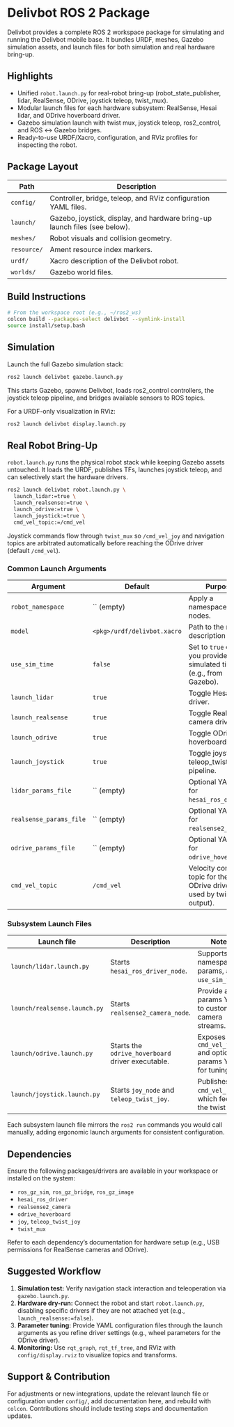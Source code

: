 # Delivbot ROS 2 Package

Delivbot provides a complete ROS 2 workspace package for simulating and running the Delivbot mobile base. It bundles URDF, meshes, Gazebo simulation assets, and launch files for both simulation and real hardware bring-up.

## Highlights
- Unified `robot.launch.py` for real-robot bring-up (robot_state_publisher, lidar, RealSense, ODrive, joystick teleop, twist_mux).
- Modular launch files for each hardware subsystem: RealSense, Hesai lidar, and ODrive hoverboard driver.
- Gazebo simulation launch with twist mux, joystick teleop, ros2_control, and ROS ↔︎ Gazebo bridges.
- Ready-to-use URDF/Xacro, configuration, and RViz profiles for inspecting the robot.

## Package Layout

| Path | Description |
| ---- | ----------- |
| `config/` | Controller, bridge, teleop, and RViz configuration YAML files. |
| `launch/` | Gazebo, joystick, display, and hardware bring-up launch files (see below). |
| `meshes/` | Robot visuals and collision geometry. |
| `resource/` | Ament resource index markers. |
| `urdf/` | Xacro description of the Delivbot robot. |
| `worlds/` | Gazebo world files. |

## Build Instructions

```bash
# From the workspace root (e.g., ~/ros2_ws)
colcon build --packages-select delivbot --symlink-install
source install/setup.bash
```

## Simulation

Launch the full Gazebo simulation stack:

```bash
ros2 launch delivbot gazebo.launch.py
```

This starts Gazebo, spawns Delivbot, loads ros2_control controllers, the joystick teleop pipeline, and bridges available sensors to ROS topics.

For a URDF-only visualization in RViz:

```bash
ros2 launch delivbot display.launch.py
```

## Real Robot Bring-Up

`robot.launch.py` runs the physical robot stack while keeping Gazebo assets untouched. It loads the URDF, publishes TFs, launches joystick teleop, and can selectively start the hardware drivers.

```bash
ros2 launch delivbot robot.launch.py \
  launch_lidar:=true \
  launch_realsense:=true \
  launch_odrive:=true \
  launch_joystick:=true \
  cmd_vel_topic:=/cmd_vel
```

Joystick commands flow through `twist_mux` so `/cmd_vel_joy` and navigation topics are arbitrated automatically before reaching the ODrive driver (default `/cmd_vel`).

### Common Launch Arguments

| Argument | Default | Purpose |
| -------- | ------- | ------- |
| `robot_namespace` | `` (empty) | Apply a namespace to all nodes. |
| `model` | `<pkg>/urdf/delivbot.xacro` | Path to the robot description Xacro. |
| `use_sim_time` | `false` | Set to `true` only if you provide simulated time (e.g., from Gazebo). |
| `launch_lidar` | `true` | Toggle Hesai lidar driver. |
| `launch_realsense` | `true` | Toggle RealSense camera driver. |
| `launch_odrive` | `true` | Toggle ODrive hoverboard driver. |
| `launch_joystick` | `true` | Toggle joystick + teleop_twist pipeline. |
| `lidar_params_file` | `` (empty) | Optional YAML file for `hesai_ros_driver`. |
| `realsense_params_file` | `` (empty) | Optional YAML file for `realsense2_camera`. |
| `odrive_params_file` | `` (empty) | Optional YAML file for `odrive_hoverboard`. |
| `cmd_vel_topic` | `/cmd_vel` | Velocity command topic for the ODrive driver (also used by twist_mux output). |

### Subsystem Launch Files

| Launch file | Description | Notes |
| ----------- | ----------- | ----- |
| `launch/lidar.launch.py` | Starts `hesai_ros_driver_node`. | Supports namespace, params, and `use_sim_time`. |
| `launch/realsense.launch.py` | Starts `realsense2_camera_node`. | Provide a params YAML to customize camera streams. |
| `launch/odrive.launch.py` | Starts the `odrive_hoverboard` driver executable. | Exposes `cmd_vel_topic` and optional params YAML for tuning. |
| `launch/joystick.launch.py` | Starts `joy_node` and `teleop_twist_joy`. | Publishes `cmd_vel_joy`, which feeds the twist mux. |

Each subsystem launch file mirrors the `ros2 run` commands you would call manually, adding ergonomic launch arguments for consistent configuration.

## Dependencies

Ensure the following packages/drivers are available in your workspace or installed on the system:

- `ros_gz_sim`, `ros_gz_bridge`, `ros_gz_image`
- `hesai_ros_driver`
- `realsense2_camera`
- `odrive_hoverboard`
- `joy`, `teleop_twist_joy`
- `twist_mux`

Refer to each dependency’s documentation for hardware setup (e.g., USB permissions for RealSense cameras and ODrive).

## Suggested Workflow

1. **Simulation test:** Verify navigation stack interaction and teleoperation via `gazebo.launch.py`.
2. **Hardware dry-run:** Connect the robot and start `robot.launch.py`, disabling specific drivers if they are not attached yet (e.g., `launch_realsense:=false`).
3. **Parameter tuning:** Provide YAML configuration files through the launch arguments as you refine driver settings (e.g., wheel parameters for the ODrive driver).
4. **Monitoring:** Use `rqt_graph`, `rqt_tf_tree`, and RViz with `config/display.rviz` to visualize topics and transforms.

## Support & Contribution

For adjustments or new integrations, update the relevant launch file or configuration under `config/`, add documentation here, and rebuild with `colcon`. Contributions should include testing steps and documentation updates.
